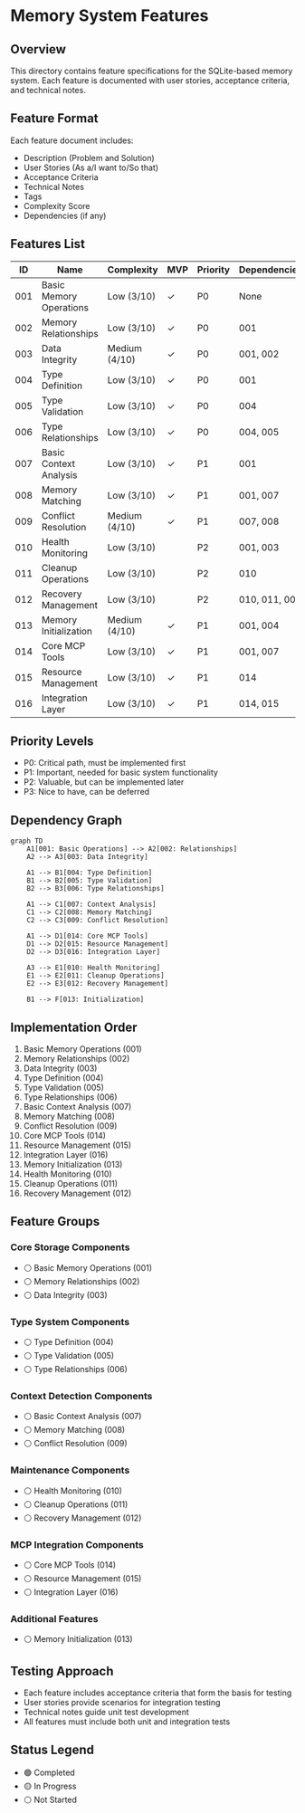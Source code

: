 # Memory System Features

## Overview
This directory contains feature specifications for the SQLite-based memory system. Each feature is documented with user stories, acceptance criteria, and technical notes.

## Feature Format
Each feature document includes:
- Description (Problem and Solution)
- User Stories (As a/I want to/So that)
- Acceptance Criteria
- Technical Notes
- Tags
- Complexity Score
- Dependencies (if any)

## Features List

| ID  | Name | Complexity | MVP | Priority | Dependencies |
|-----|------|------------|-----|----------|--------------|
| 001 | Basic Memory Operations | Low (3/10) | ✓ | P0 | None |
| 002 | Memory Relationships | Low (3/10) | ✓ | P0 | 001 |
| 003 | Data Integrity | Medium (4/10) | ✓ | P0 | 001, 002 |
| 004 | Type Definition | Low (3/10) | ✓ | P0 | 001 |
| 005 | Type Validation | Low (3/10) | ✓ | P0 | 004 |
| 006 | Type Relationships | Low (3/10) | ✓ | P0 | 004, 005 |
| 007 | Basic Context Analysis | Low (3/10) | ✓ | P1 | 001 |
| 008 | Memory Matching | Low (3/10) | ✓ | P1 | 001, 007 |
| 009 | Conflict Resolution | Medium (4/10) | ✓ | P1 | 007, 008 |
| 010 | Health Monitoring | Low (3/10) | | P2 | 001, 003 |
| 011 | Cleanup Operations | Low (3/10) | | P2 | 010 |
| 012 | Recovery Management | Low (3/10) | | P2 | 010, 011, 003 |
| 013 | Memory Initialization | Medium (4/10) | ✓ | P1 | 001, 004 |
| 014 | Core MCP Tools | Low (3/10) | ✓ | P1 | 001, 007 |
| 015 | Resource Management | Low (3/10) | ✓ | P1 | 014 |
| 016 | Integration Layer | Low (3/10) | ✓ | P1 | 014, 015 |

## Priority Levels
- P0: Critical path, must be implemented first
- P1: Important, needed for basic system functionality
- P2: Valuable, but can be implemented later
- P3: Nice to have, can be deferred

## Dependency Graph
```mermaid
graph TD
    A1[001: Basic Operations] --> A2[002: Relationships]
    A2 --> A3[003: Data Integrity]
    
    A1 --> B1[004: Type Definition]
    B1 --> B2[005: Type Validation]
    B2 --> B3[006: Type Relationships]
    
    A1 --> C1[007: Context Analysis]
    C1 --> C2[008: Memory Matching]
    C2 --> C3[009: Conflict Resolution]
    
    A1 --> D1[014: Core MCP Tools]
    D1 --> D2[015: Resource Management]
    D2 --> D3[016: Integration Layer]
    
    A3 --> E1[010: Health Monitoring]
    E1 --> E2[011: Cleanup Operations]
    E2 --> E3[012: Recovery Management]
    
    B1 --> F[013: Initialization]
```

## Implementation Order
1. Basic Memory Operations (001)
2. Memory Relationships (002)
3. Data Integrity (003)
4. Type Definition (004)
5. Type Validation (005)
6. Type Relationships (006)
7. Basic Context Analysis (007)
8. Memory Matching (008)
9. Conflict Resolution (009)
10. Core MCP Tools (014)
11. Resource Management (015)
12. Integration Layer (016)
13. Memory Initialization (013)
14. Health Monitoring (010)
15. Cleanup Operations (011)
16. Recovery Management (012)

## Feature Groups

### Core Storage Components
- ⚪ Basic Memory Operations (001)
- ⚪ Memory Relationships (002)
- ⚪ Data Integrity (003)

### Type System Components
- ⚪ Type Definition (004)
- ⚪ Type Validation (005)
- ⚪ Type Relationships (006)

### Context Detection Components
- ⚪ Basic Context Analysis (007)
- ⚪ Memory Matching (008)
- ⚪ Conflict Resolution (009)

### Maintenance Components
- ⚪ Health Monitoring (010)
- ⚪ Cleanup Operations (011)
- ⚪ Recovery Management (012)

### MCP Integration Components
- ⚪ Core MCP Tools (014)
- ⚪ Resource Management (015)
- ⚪ Integration Layer (016)

### Additional Features
- ⚪ Memory Initialization (013)

## Testing Approach
- Each feature includes acceptance criteria that form the basis for testing
- User stories provide scenarios for integration testing
- Technical notes guide unit test development
- All features must include both unit and integration tests

## Status Legend
- 🟢 Completed
- 🟡 In Progress
- ⚪ Not Started